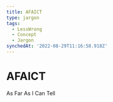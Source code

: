 ```yaml
---
title: AFAICT
type: jargon
tags:
  - LessWrong
  - Concept
  - Jargon
synchedAt: '2022-08-29T11:16:58.918Z'
---
```


# AFAICT

 As Far As I Can Tell
